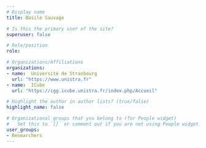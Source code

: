 ```yaml
---
# Display name
title: Basile Sauvage

# Is this the primary user of the site?
superuser: false

# Role/position
role:

# Organizations/Affiliations
organizations:
- name:  Université de Strasbourg
  url: "https://www.unistra.fr"
- name:  ICube
  url: "https://igg.icube.unistra.fr/index.php/Accueil"

# Highlight the author in author lists? (true/false)
highlight_name: false

# Organizational groups that you belong to (for People widget)
#   Set this to `[]` or comment out if you are not using People widget.
user_groups:
- Researchers
---
```

